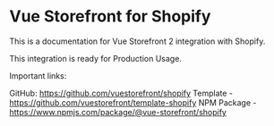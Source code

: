 # Vue Storefront for Shopify

This is a documentation for Vue Storefront 2 integration with Shopify.

This integration is ready for Production Usage.

Important links:

GitHub: https://github.com/vuestorefront/shopify
Template - https://github.com/vuestorefront/template-shopify
NPM Package - https://www.npmjs.com/package/@vue-storefront/shopify
